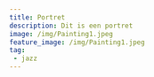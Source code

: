 ```yaml
---
title: Portret
description: Dit is een portret
image: /img/Painting1.jpeg
feature_image: /img/Painting1.jpeg
tag:
 - jazz
---
```

